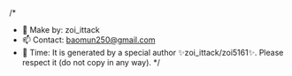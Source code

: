 /*
- 👋 Make by: zoi_ittack
- 📫 Contact: baomun250@gmail.com
- 🌱 Time: 
It is generated by a special author ✨zoi_ittack/zoi5161✨. Please respect it (do not copy in any way).
*/

